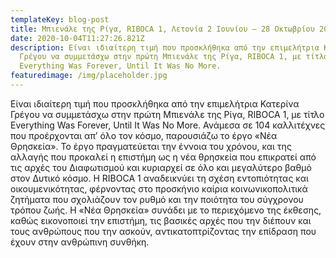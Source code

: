 ```yaml
---
templateKey: blog-post
title: Μπιενάλε της Ρίγα, RIBOCA 1, Λετονία 2 Ιουνίου – 28 Οκτωβρίου 2018
date: 2020-10-04T11:27:26.821Z
description: Είναι ιδιαίτερη τιμή που προσκλήθηκα από την επιμελήτρια Κατερίνα
  Γρέγου να συμμετάσχω στην πρώτη Μπιενάλε της Ρίγα, RIBOCA 1, με τίτλο
  Everything Was Forever, Until It Was No More.
featuredimage: /img/placeholder.jpg
---
```

Είναι ιδιαίτερη τιμή που προσκλήθηκα από την επιμελήτρια Κατερίνα Γρέγου να συμμετάσχω στην πρώτη Μπιενάλε της Ρίγα, RIBOCA 1, με τίτλο Everything Was Forever, Until It Was No More. Ανάμεσα σε 104 καλλιτέχνες που προέρχονται απ’ όλο τον κόσμο, παρουσιάζω το έργο «Νέα Θρησκεία». Το έργο πραγματεύεται την έννοια του χρόνου, και της αλλαγής που προκαλεί η επιστήμη ως η νέα θρησκεία που επικρατεί από τις αρχές του Διαφωτισμού και κυριαρχεί σε όλο και μεγαλύτερο βαθμό στον Δυτικό κόσμο. Η RIBOCA 1 αναδεικνύει τη σχέση εντοπιότητας και οικουμενικότητας, φέρνοντας στο προσκήνιο καίρια κοινωνικοπολιτικά ζητήματα που σχολιάζουν τον ρυθμό και την ποιότητα του σύγχρονου τρόπου ζωής. Η «Νέα Θρησκεία» συνάδει με το περιεχόμενο της έκθεσης, καθώς εικονοποιεί την επιστήμη, τις βασικές αρχές που την διέπουν και τους ανθρώπους που την ασκούν, αντικατοπτρίζοντας την επίδραση που έχουν στην ανθρώπινη συνθήκη.